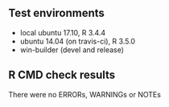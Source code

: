 ## Test environments
* local ubuntu 17.10, R 3.4.4
* ubuntu 14.04 (on travis-ci), R 3.5.0
* win-builder (devel and release)

## R CMD check results
There were no ERRORs, WARNINGs or NOTEs
